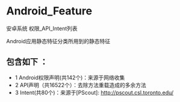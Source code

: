# Android_Feature

安卓系统 权限_API_Intent列表

Android应用静态特征分类所用到的静态特征

## 包含如下 ：
* 1 Android权限声明(共142个)：来源于网络收集
* 2 API声明（共16522个）：去除方法重载造成的多余方法
* 3 Intent(共80个)：来源于[PScout]: http://pscout.csl.toronto.edu/
